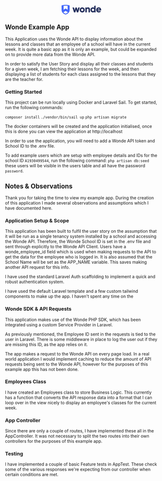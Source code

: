 <p align="center">
    <svg width="131" height="32" viewBox="0 0 131 32" fill="none" xmlns="http://www.w3.org/2000/svg">
        <path d="M13.2991 0C8.77743 0 4.32222 0.666667 0 2V16.6667C0 24.3333 5.31965 29.4667 13.2991 32C21.2786 29.4667 26.5983 24.3333 26.5983 16.6667V2C22.276 0.666667 17.8208 0 13.2991 0ZM19.9487 3.33333V16L13.2991 12L6.64957 16V3.33333C8.64443 2.66667 13.2991 2.66667 13.2991 2.66667C13.2991 2.66667 17.9538 2.66667 19.9487 3.33333ZM13.2991 29.2C10.4398 28.2667 7.84649 26.6667 5.71863 24.5333L13.2991 19.9333L20.8796 24.5333C18.7518 26.6667 16.1584 28.2667 13.2991 29.2Z" fill="#4368FA"></path>
        <path d="M54.9919 8.6665H60.112L54.9919 24.6665H50.5367L48.0098 16.1332L45.483 24.6665H41.0278L35.9741 8.6665H41.0278L43.3551 17.2665L45.8155 8.6665H50.2707L52.731 17.2665L54.9919 8.6665Z" fill="#27325E"></path>
        <path d="M74.2092 22.6664C70.9509 25.9997 65.6312 25.9997 62.3064 22.733C60.7106 21.133 59.7796 18.933 59.8461 16.6664C59.8461 11.9997 63.5699 8.19971 68.2246 8.19971C72.8793 8.19971 76.6695 11.933 76.6695 16.5997V16.6664C76.6695 18.933 75.8051 21.0664 74.2092 22.6664ZM65.6312 19.3997C67.0941 20.7997 69.4215 20.7997 70.8179 19.3997C71.5493 18.6664 71.8818 17.6664 71.8818 16.6664C71.9483 15.6664 71.5493 14.6664 70.8179 13.933C69.355 12.533 67.0276 12.533 65.6312 13.933C64.8998 14.6664 64.5008 15.6664 64.5673 16.6664C64.5008 17.6664 64.8998 18.6664 65.6312 19.3997Z" fill="#27325E"></path>
        <path d="M87.8407 8.19988C89.4366 8.13322 90.966 8.79988 92.0964 9.93322C93.2933 11.2665 93.8918 12.9999 93.8253 14.7999V24.6665H89.0376V15.5332C89.1041 14.7332 88.8381 13.9332 88.2397 13.3999C87.7077 12.8666 86.9763 12.5999 86.2448 12.6666C85.4469 12.5999 84.6489 12.9332 84.1169 13.4666C83.5185 14.1332 83.2525 15.0665 83.319 15.9332V24.6665H78.5313V8.66655H83.319V10.1999C84.2499 8.86655 85.7793 8.19988 87.8407 8.19988Z" fill="#27325E"></path>
        <path d="M107.789 3.79993L112.577 2.2666V24.6666H107.789V23.1333C106.593 24.4666 104.864 25.1999 103.068 25.0666C101.007 25.0666 99.012 24.1999 97.6821 22.5999C96.2192 20.9333 95.4213 18.7999 95.4878 16.5999C95.4213 14.3999 96.2192 12.2666 97.6821 10.5999C99.012 8.99994 101.007 8.13327 103.068 8.13327C104.864 7.99993 106.593 8.73327 107.789 10.0666V3.79993ZM101.273 19.5333C102.802 20.9333 105.196 20.9333 106.726 19.5333C107.457 18.7999 107.856 17.7333 107.789 16.6666C107.856 15.5999 107.457 14.5999 106.726 13.7999C105.196 12.3999 102.802 12.3999 101.273 13.7999C100.541 14.5333 100.142 15.5999 100.209 16.6666C100.209 17.7333 100.541 18.7333 101.273 19.5333Z" fill="#27325E"></path>
        <path d="M119.493 18.5999C120.025 20.0665 121.288 20.8665 123.283 20.8665C124.413 20.9332 125.544 20.4665 126.342 19.6665L130.132 21.8665C128.536 24.0665 126.275 25.1332 123.216 25.1332C120.823 25.2665 118.562 24.3999 116.833 22.7332C115.237 21.1332 114.372 18.9332 114.439 16.6665C114.306 12.1332 117.83 8.3332 122.352 8.19987C122.551 8.19987 122.684 8.19987 122.884 8.19987C125.078 8.1332 127.14 8.99987 128.669 10.5999C130.198 12.1999 131.063 14.3999 130.996 16.5999C130.996 17.2665 130.93 17.8665 130.797 18.5332L119.493 18.5999ZM119.426 14.9999H126.275C125.943 13.3999 124.48 12.3332 122.884 12.4665C121.022 12.4665 119.892 13.3332 119.426 14.9999Z" fill="#27325E"></path>
    </svg>
</p>

## Wonde Example App
This Application uses the Wonde API to display information about the lessons and classes that an employee of a school will have in the current week. It is quite a basic app as it is only an example, but could be expanded on to provide more data from the Wonde API.

In order to satisfy the User Story and display all their classes and students for a given week, I am fetching their lessons for the week, and then displaying a list of students for each class assigned to the lessons that they are the teacher for.

### Getting Started
This project can be run locally using Docker and Laravel Sail. To get started, run the following commands:

`composer install`
`./vendor/bin/sail up`
`php artisan migrate`

The docker containers will be created and the application initialised, once this is done you can view the application at http://localhost

In order to use the application, you will need to add a Wonde API token and School ID to the .env file.

To add example users which are setup with employee details and IDs for the school ID `A1930499544`, run the following command:
`php artisan db:seed`
these users will be visible in the users table and all have the password `password`.

## Notes & Observations
Thank you for taking the time to view my example app. During the creation of this application I made several observations and assumptions which I have documented here.

### Application Setup & Scope
This application has been built to fulfil the user story on the assumption that it will be run as a single tenancy system installed by a school and accessing the Wonde API. Therefore, the Wonde School ID is set in the .env file and sent through explicitly to the Wonde API Client. Users have a wonde_employee_id field which is used when making requests to the API to get the data for the employee who is logged in. It is also assumed that the School Name will be set as the APP_NAME variable. This saves making another API request for this info.

I have used the standard Laravel Auth scaffolding to implement a quick and robust authentication system.

I have used the default Laravel template and a few custom tailwind components to make up the app. I haven't spent any time on the 

### Wonde SDK & API Requests
This application makes use of the Wonde PHP SDK, which has been integrated using a custom Service Provider in Laravel.

As previously mentioned, the Employee ID sent in the requests is tied to the user in Laravel. There is some middleware in place to log the user out if they are missing this ID, as the app relies on it.

The app makes a request to the Wonde API on every page load. In a real world application I would implement caching to reduce the amount of API requests being sent to the Wonde API, however for the purposes of this example app this has not been done.

### Employees Class
I have created an Employees class to store Business Logic. This currently has a function that converts the API response data into a format that I can loop over in the view nicely to display an employee's classes for the current week.

### App Controller
Since there are only a couple of routes, I have implemented these all in the AppController. It was not necessary to split the two routes into their own controllers for the purposes of this example app.

### Testing
I have implemented a couple of basic Feature tests in AppTest. These check some of the various responses we're expecting from our controller when certain conditions are met.
